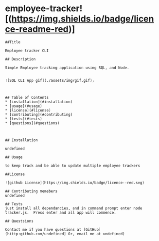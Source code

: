 # employee-tracker![(https://img.shields.io/badge/licence-readme-red)]
    
    ##Title
     
    Employee tracker CLI

    ## Description

    Simple Employee tracking application using SQL, and Node.

    
    ![SQL CLI App gif](./assets/img/gif.gif);
    
    
    
    ## Table of Contents
    * [installation](#installation)
    * [usage](#usage)
    * [license](#license)
    * [contributing](#contributing)
    * [tests](#tests)
    * [questions](#questions)
    
    

    ## Installation
  
    undefined

    ## Usage

    to keep track and be able to update multiple employee trackers

    ##License

    ![github License](https://img.shields.io/badge/licence--red.svg)

    ## Contributing memebers
    undefined

    ## Tests
    just install all dependancies, and in command prompt enter node tracker.js.  Press enter and all app will commence.

    ## Questsions

    Contact me if you have questions at [GitHub](hittp:github.com/undefined] Or, email me at undefined)

